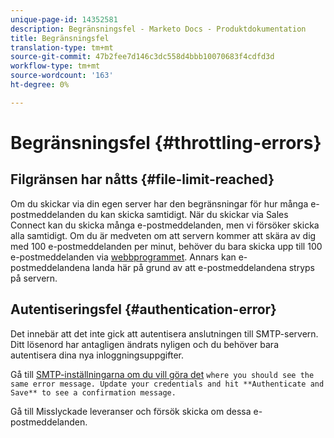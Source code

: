 ```yaml
---
unique-page-id: 14352581
description: Begränsningsfel - Marketo Docs - Produktdokumentation
title: Begränsningsfel
translation-type: tm+mt
source-git-commit: 47b2fee7d146c3dc558d4bbb10070683f4cdfd3d
workflow-type: tm+mt
source-wordcount: '163'
ht-degree: 0%

---
```



# Begränsningsfel {#throttling-errors}

## Filgränsen har nåtts {#file-limit-reached}

Om du skickar via din egen server har den begränsningar för hur många e-postmeddelanden du kan skicka samtidigt. När du skickar via Sales Connect kan du skicka många e-postmeddelanden, men vi försöker skicka alla samtidigt. Om du är medveten om att servern kommer att skära av dig med 100 e-postmeddelanden per minut, behöver du bara skicka upp till 100 e-postmeddelanden via [webbprogrammet](http://toutapp.com/login). Annars kan e-postmeddelandena landa här på grund av att e-postmeddelandena stryps på servern.

## Autentiseringsfel {#authentication-error}

Det innebär att det inte gick att autentisera anslutningen till SMTP-servern. Ditt lösenord har antagligen ändrats nyligen och du behöver bara autentisera dina nya inloggningsuppgifter.

Gå till [SMTP-inställningarna om du vill göra det](http://docs.marketo.com/display/docs/assets/external-link-1.jspa) `where you should see the same error message. Update your credentials and hit **Authenticate and Save** to see a confirmation message.`

Gå till Misslyckade leveranser och försök skicka om dessa e-postmeddelanden.
